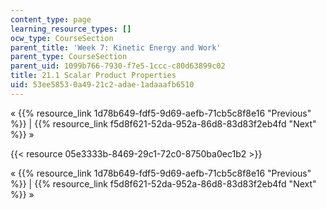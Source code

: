 ```yaml
---
content_type: page
learning_resource_types: []
ocw_type: CourseSection
parent_title: 'Week 7: Kinetic Energy and Work'
parent_type: CourseSection
parent_uid: 1099b766-7930-f7e5-1ccc-c80d63899c02
title: 21.1 Scalar Product Properties
uid: 53ee5853-0a49-21c2-adae-1adaaafb6510
---
```


« {{% resource_link 1d78b649-fdf5-9d69-aefb-71cb5c8f8e16 "Previous" %}} | {{% resource_link f5d8f621-52da-952a-86d8-83d83f2eb4fd "Next" %}} »

{{< resource 05e3333b-8469-29c1-72c0-8750ba0ec1b2 >}}

« {{% resource_link 1d78b649-fdf5-9d69-aefb-71cb5c8f8e16 "Previous" %}} | {{% resource_link f5d8f621-52da-952a-86d8-83d83f2eb4fd "Next" %}} »